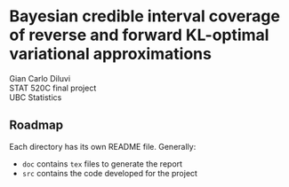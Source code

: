 # Bayesian credible interval coverage of reverse and forward KL-optimal variational approximations
Gian Carlo Diluvi \
STAT 520C final project \
UBC Statistics


## Roadmap
Each directory has its own README file. Generally:
- `doc` contains `tex` files to generate the report
- `src` contains the code developed for the project
